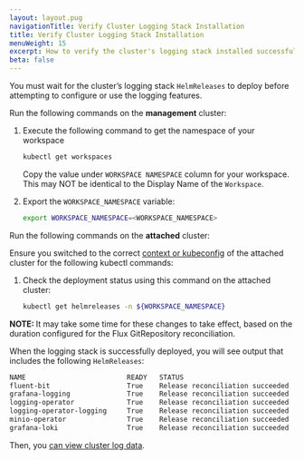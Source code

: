 ```yaml
---
layout: layout.pug
navigationTitle: Verify Cluster Logging Stack Installation
title: Verify Cluster Logging Stack Installation
menuWeight: 15
excerpt: How to verify the cluster's logging stack installed successfully
beta: false
---
```


<!-- markdownlint-disable MD030 -->

You must wait for the cluster’s logging stack `HelmReleases` to deploy before attempting to configure or use the logging features.

Run the following commands on the **management** cluster:

1. Execute the following command to get the namespace of your workspace

   ```bash
   kubectl get workspaces
   ```

   Copy the value under `WORKSPACE NAMESPACE` column for your workspace. This may NOT be identical to the Display Name of the `Workspace`.

1. Export the `WORKSPACE_NAMESPACE` variable:

   ```bash
   export WORKSPACE_NAMESPACE=<WORKSPACE_NAMESPACE>
   ```

Run the following commands on the **attached** cluster:

Ensure you switched to the correct [context or kubeconfig](https://kubernetes.io/docs/tasks/access-application-cluster/configure-access-multiple-clusters/) of the attached cluster for the following kubectl commands:

1. Check the deployment status using this command on the attached cluster:

   ```bash
   kubectl get helmreleases -n ${WORKSPACE_NAMESPACE}
   ```

<p class="message--note"><strong>NOTE: </strong>It may take some time for these changes to take effect, based on the duration configured for the Flux GitRepository reconciliation.</p>

When the logging stack is successfully deployed, you will see output that includes the following `HelmReleases`:

``` bash
NAME                         READY   STATUS                             AGE
fluent-bit                   True    Release reconciliation succeeded   15m
grafana-logging              True    Release reconciliation succeeded   15m
logging-operator             True    Release reconciliation succeeded   15m
logging-operator-logging     True    Release reconciliation succeeded   15m
minio-operator               True    Release reconciliation succeeded   15m
grafana-loki                 True    Release reconciliation succeeded   15m
```

Then, you [can view cluster log data][view-data].

[view-data]: ../view-cluster-logdata
